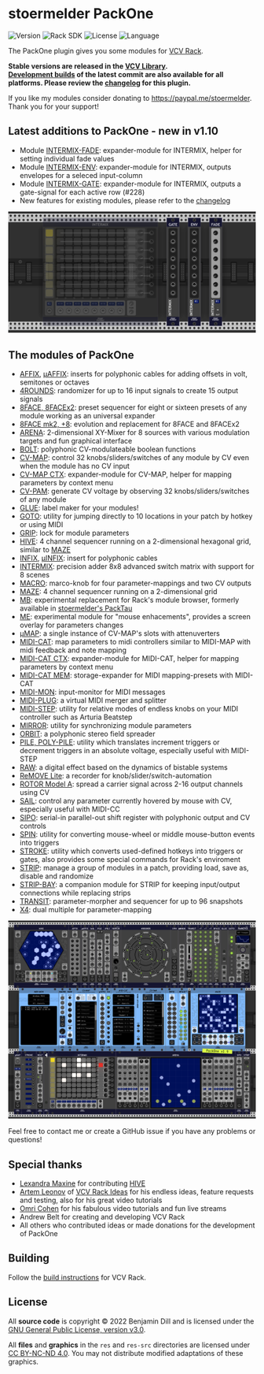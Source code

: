 # stoermelder PackOne

<!-- Version and License Badges -->
![Version](https://img.shields.io/badge/version-2.0.0-green.svg?style=flat-square)
![Rack SDK](https://img.shields.io/badge/Rack--SDK-2.0.0-red.svg?style=flat-square)
![License](https://img.shields.io/badge/license-GPLv3+-blue.svg?style=flat-square)
![Language](https://img.shields.io/badge/language-C++-yellow.svg?style=flat-square)

The PackOne plugin gives you some modules for [VCV Rack](https://www.vcvrack.com).

**Stable versions are released in the [VCV Library](https://library.vcvrack.com/?brand=stoermelder).  
[Development builds](https://github.com/stoermelder/vcvrack-packone/releases/tag/Nightly) of the latest commit are also available for all platforms. Please review the [changelog](./CHANGELOG.md) for this plugin.**

If you like my modules consider donating to https://paypal.me/stoermelder. Thank you for your support!

## Latest additions to PackOne - new in v1.10

- Module [INTERMIX-FADE](./docs/Intermix.md#fade-expander): expander-module for INTERMIX, helper for setting individual fade values
- Module [INTERMIX-ENV](./docs/Intermix.md#env-expander): expander-module for INTERMIX, outputs envelopes for a seleced input-column
- Module [INTERMIX-GATE](./docs/Intermix.md#gate-expander): expander-module for INTERMIX, outputs a gate-signal for each active row (#228)
- New features for existing modules, please refer to the [changelog](./CHANGELOG.md#1100)

![Intro image](./docs/intro-latest.png)

## The modules of PackOne

- [AFFIX](./docs/Affix.md), [µAFFIX](./docs/Affix.md): inserts for polyphonic cables for adding offsets in volt, semitones or octaves
- [4ROUNDS](./docs/FourRounds.md): randomizer for up to 16 input signals to create 15 output signals
- [8FACE, 8FACEx2](./docs/EightFace.md): preset sequencer for eight or sixteen presets of any module working as an universal expander
- [8FACE mk2, +8](./docs/EightFaceMk2.md): evolution and replacement for 8FACE and 8FACEx2
- [ARENA](./docs/Arena.md): 2-dimensional XY-Mixer for 8 sources with various modulation targets and fun graphical interface
- [BOLT](./docs/Bolt.md): polyphonic CV-modulateable boolean functions
- [CV-MAP](./docs/CVMap.md): control 32 knobs/sliders/switches of any module by CV even when the module has no CV input
- [CV-MAP CTX](./docs/CVMap.md#ctx-expander): expander-module for CV-MAP, helper for mapping parameters by context menu
- [CV-PAM](./docs/CVPam.md): generate CV voltage by observing 32 knobs/sliders/switches of any module
- [GLUE](./docs/Glue.md): label maker for your modules!
- [GOTO](./docs/Goto.md): utility for jumping directly to 10 locations in your patch by hotkey or using MIDI
- [GRIP](./docs/Grip.md): lock for module parameters
- [HIVE](./docs/Hive.md): 4 channel sequencer running on a 2-dimensional hexagonal grid, similar to [MAZE](./docs/Maze.md)
- [INFIX](./docs/Infix.md), [µINFIX](./docs/Infix.md): insert for polyphonic cables
- [INTERMIX](./docs/Intermix.md): precision adder 8x8 advanced switch matrix with support for 8 scenes
- [MACRO](./docs/Macro.md): marco-knob for four parameter-mappings and two CV outputs
- [MAZE](./docs/Maze.md): 4 channel sequencer running on a 2-dimensional grid
- [MB](./docs/Mb.md): experimental replacement for Rack's module browser, formerly available in [stoermelder's PackTau](https://github.com/stoermelder/vcvrack-packtau)
- [ME](./docs/Me.md): experimental module for "mouse enhacements", provides a screen overlay for parameters changes
- [µMAP](./docs/CVMapMicro.md): a single instance of CV-MAP's slots with attenuverters
- [MIDI-CAT](./docs/MidiCat.md): map parameters to midi controllers similar to MIDI-MAP with midi feedback and note mapping
- [MIDI-CAT CTX](./docs/MidiCat.md#ctx-expander): expander-module for MIDI-CAT, helper for mapping parameters by context menu
- [MIDI-CAT MEM](./docs/MidiCat.md#mem-expander): storage-expander for MIDI mapping-presets with MIDI-CAT
- [MIDI-MON](./docs/MidiMon.md): input-monitor for MIDI messages
- [MIDI-PLUG](./docs/MidiPlug.md): a virtual MIDI merger and splitter
- [MIDI-STEP](./docs/MidiStep.md): utility for relative modes of endless knobs on your MIDI controller such as Arturia Beatstep
- [MIRROR](./docs/Mirror.md): utility for synchronizing module parameters
- [ORBIT](./docs/Orbit.md): a polyphonic stereo field spreader
- [PILE, POLY-PILE](./docs/Pile.md): utility which translates increment triggers or decrement triggers in an absolute voltage, especially useful with MIDI-STEP
- [RAW](./docs/Raw.md): a digital effect based on the dynamics of bistable systems
- [ReMOVE Lite](./docs/ReMove.md): a recorder for knob/slider/switch-automation
- [ROTOR Model A](./docs/RotorA.md): spread a carrier signal across 2-16 output channels using CV
- [SAIL](./docs/Sail.md): control any parameter currently hovered by mouse with CV, especially useful with MIDI-CC
- [SIPO](./docs/Sipo.md): serial-in parallel-out shift register with polyphonic output and CV controls
- [SPIN](./docs/Spin.md): utility for converting mouse-wheel or middle mouse-button events into triggers
- [STROKE](./docs/Stroke.md): utility which converts used-defined hotkeys into triggers or gates, also provides some special commands for Rack's enviroment
- [STRIP](./docs/Strip.md): manage a group of modules in a patch, providing load, save as, disable and randomize
- [STRIP-BAY](./docs/Strip.md#stoermelder-strip-bay): a companion module for STRIP for keeping input/output connections while replacing strips
- [TRANSIT](./docs/Transit.md): parameter-morpher and sequencer for up to 96 snapshots
- [X4](./docs/X4.md): dual multiple for parameter-mapping

![Intro image](./docs/intro.png)

Feel free to contact me or create a GitHub issue if you have any problems or questions!  

## Special thanks

- [Lexandra Maxine](https://github.com/xandramax) for contributing [HIVE](./docs/Hive.md)
- [Artem Leonov](https://artemleonov.bandcamp.com/) of [VCV Rack Ideas](https://www.youtube.com/channel/UCc0cXlzQdOwQSiyW30NQ7Sg) for his endless ideas, feature requests and testing, also for his great video tutorials
- [Omri Cohen](https://omricohencomposer.bandcamp.com/) for his fabulous video tutorials and fun live streams
- Andrew Belt for creating and developing VCV Rack
- All others who contributed ideas or made donations for the development of PackOne

## Building

Follow the [build instructions](https://vcvrack.com/manual/Building.html#building-rack-plugins) for VCV Rack.

## License

All **source code** is copyright © 2022 Benjamin Dill and is licensed under the [GNU General Public License, version v3.0](./LICENSE.txt).

All **files** and **graphics** in the `res` and `res-src` directories are licensed under [CC BY-NC-ND 4.0](https://creativecommons.org/licenses/by-nc-nd/4.0/). You may not distribute modified adaptations of these graphics.